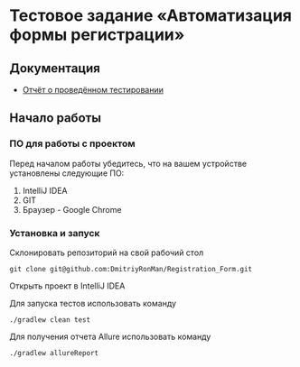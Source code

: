 # Тестовое задание «Автоматизация формы регистрации»

## Документация
- [Отчёт о проведённом тестировании](https://github.com/DmitriyRonMan/Registration_Form/blob/main/docs/Report.md)

## Начало работы

### ПО для работы с проектом

Перед началом работы убедитесь, что на вашем устройстве установлены следующие ПО:
1. IntelliJ IDEA
2. GIT
3. Браузер - Google Chrome

### Установка и запуск

Склонировать репозиторий на свой рабочий стол
```
git clone git@github.com:DmitriyRonMan/Registration_Form.git
```

Открыть проект в IntelliJ IDEA

Для запуска тестов использовать команду
```
./gradlew clean test
```

Для получения отчета Allure использовать команду
```
./gradlew allureReport
```
